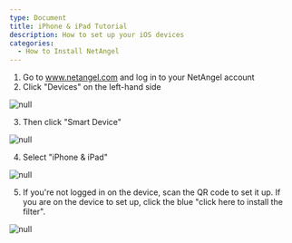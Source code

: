 ```yaml
---
type: Document
title: iPhone & iPad Tutorial
description: How to set up your iOS devices
categories:
  - How to Install NetAngel
---
```

1. Go to www.netangel.com and log in to your NetAngel account
2. Click "Devices" on the left-hand side

![null](/help/img/uploads/asdfasdf.png)

3. Then click "Smart Device"

![null](/help/img/uploads/smart-device.png)

4. Select "iPhone & iPad"

![null](/help/img/uploads/iphoneipad.png)

5. If you're not logged in on the device, scan the QR code to set it up. If you are on the device to set up, click the blue "click here to install the filter". 

![null](/help/img/uploads/qrcode.png)
